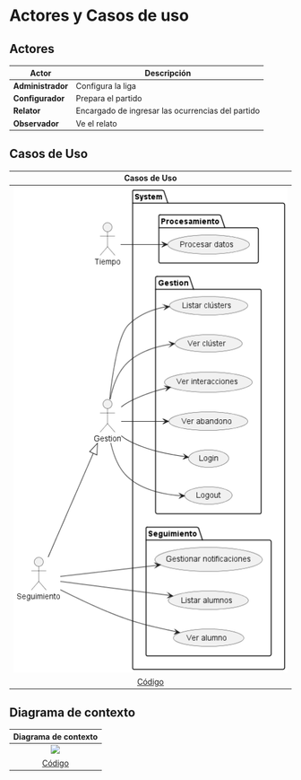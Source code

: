 # Actores y Casos de uso

## Actores

<div align="center">

|Actor|Descripción
|-|-
|**Administrador**|Configura la liga
|**Configurador**|Prepara el partido
|**Relator**|Encargado de ingresar las ocurrencias del partido
|**Observador**|Ve el relato

</div>

## Casos de Uso

<div align="center">

|Casos de Uso 
|:-:
|![](images/casosDeUso.png)
|[Código](casosDeUso.puml)

</div>

## Diagrama de contexto

<div align="center">

|Diagrama de contexto
|:-:
|![](images/diagramaContexto.png)
|[Código](diagramaContexto.puml)

</div>